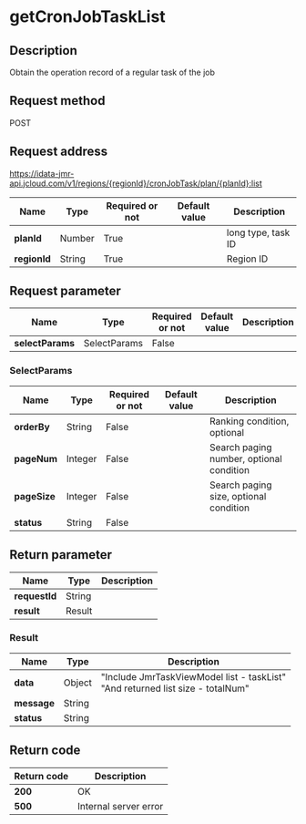 # getCronJobTaskList


## Description
Obtain the operation record of a regular task of the job

## Request method
POST

## Request address
https://idata-jmr-api.jcloud.com/v1/regions/{regionId}/cronJobTask/plan/{planId}:list

|Name|Type|Required or not|Default value|Description|
|---|---|---|---|---|
|**planId**|Number|True||long type, task ID|
|**regionId**|String|True||Region ID|

## Request parameter
|Name|Type|Required or not|Default value|Description|
|---|---|---|---|---|
|**selectParams**|SelectParams|False|||

### <a name="SelectParams">SelectParams</a>
|Name|Type|Required or not|Default value|Description|
|---|---|---|---|---|
|**orderBy**|String|False||Ranking condition, optional|
|**pageNum**|Integer|False||Search paging number, optional condition|
|**pageSize**|Integer|False||Search paging size, optional condition|
|**status**|String|False|||

## Return parameter
|Name|Type|Description|
|---|---|---|
|**requestId**|String||
|**result**|Result||


### <a name="Result">Result</a>
|Name|Type|Description|
|---|---|---|
|**data**|Object|"Include JmrTaskViewModel list - taskList"<br>"And returned list size - totalNum"<br>|
|**message**|String||
|**status**|String||

## Return code
|Return code|Description|
|---|---|
|**200**|OK|
|**500**|Internal server error|

